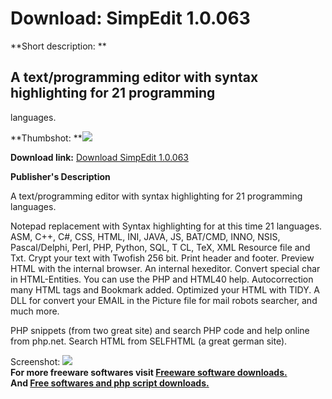 # Download: SimpEdit 1.0.063

**Short description: **

## A text/programming editor with syntax highlighting for 21 programming
languages.

  
**Thumbshot: **![](http://www.freewarefiles.com/screenshot/simpedit1_md.gif)   
  
**Download link:** [Download SimpEdit 1.0.063](http://freesoftwares.boysofts.com/SimpEdit_program_27065.html)  
  

**Publisher's Description**  
  

A text/programming editor with syntax highlighting for 21 programming
languages.

Notepad replacement with Syntax highlighting for at this time 21 languages.
ASM, C++, C#, CSS, HTML, INI, JAVA, JS, BAT/CMD, INNO, NSIS, Pascal/Delphi,
Perl, PHP, Python, SQL, T CL, TeX, XML Resource file and Txt. Crypt your text
with Twofish 256 bit. Print header and footer. Preview HTML with the internal
browser. An internal hexeditor. Convert special char in HTML-Entities. You can
use the PHP and HTML40 help. Autocorrection many HTML tags and Bookmark added.
Optimized your HTML with TIDY. A DLL for convert your EMAIL in the Picture
file for mail robots searcher, and much more.

PHP snippets (from two great site) and search PHP code and help online from
php.net. Search HTML from SELFHTML (a great german site).

  
  
Screenshot: ![](http://www.freewarefiles.com/screenshot/simpedit1.gif)  
**For more freeware softwares visit [Freeware software downloads.](http://freesoftwares.boysofts.com/)**   
**And [Free softwares and php script downloads.](http://www.boysofts.com/)**

